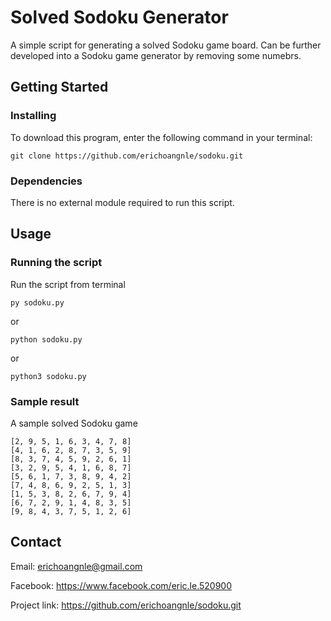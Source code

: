 # Solved Sodoku Generator

A simple script for generating a solved Sodoku game board. Can be further developed into a Sodoku game generator by removing some numebrs.

## Getting Started

### Installing

To download this program, enter the following command in your terminal:
```
git clone https://github.com/erichoangnle/sodoku.git
```

### Dependencies

There is no external module required to run this script.

## Usage

### Running the script

Run the script from terminal

```
py sodoku.py
```
or

```
python sodoku.py
```

or 

```
python3 sodoku.py
```

### Sample result

A sample solved Sodoku game

```
[2, 9, 5, 1, 6, 3, 4, 7, 8]
[4, 1, 6, 2, 8, 7, 3, 5, 9]
[8, 3, 7, 4, 5, 9, 2, 6, 1]
[3, 2, 9, 5, 4, 1, 6, 8, 7]
[5, 6, 1, 7, 3, 8, 9, 4, 2]
[7, 4, 8, 6, 9, 2, 5, 1, 3]
[1, 5, 3, 8, 2, 6, 7, 9, 4]
[6, 7, 2, 9, 1, 4, 8, 3, 5]
[9, 8, 4, 3, 7, 5, 1, 2, 6]
```

## Contact

Email: erichoangnle@gmail.com

Facebook: https://www.facebook.com/eric.le.520900

Project link: https://github.com/erichoangnle/sodoku.git
